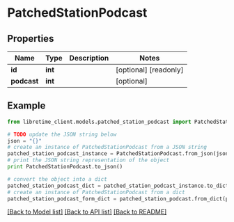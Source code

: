 # PatchedStationPodcast


## Properties
Name | Type | Description | Notes
------------ | ------------- | ------------- | -------------
**id** | **int** |  | [optional] [readonly] 
**podcast** | **int** |  | [optional] 

## Example

```python
from libretime_client.models.patched_station_podcast import PatchedStationPodcast

# TODO update the JSON string below
json = "{}"
# create an instance of PatchedStationPodcast from a JSON string
patched_station_podcast_instance = PatchedStationPodcast.from_json(json)
# print the JSON string representation of the object
print PatchedStationPodcast.to_json()

# convert the object into a dict
patched_station_podcast_dict = patched_station_podcast_instance.to_dict()
# create an instance of PatchedStationPodcast from a dict
patched_station_podcast_form_dict = patched_station_podcast.from_dict(patched_station_podcast_dict)
```
[[Back to Model list]](../README.md#documentation-for-models) [[Back to API list]](../README.md#documentation-for-api-endpoints) [[Back to README]](../README.md)


